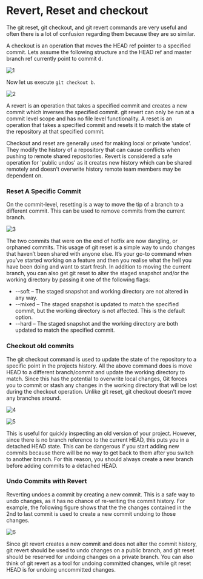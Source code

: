 # Revert, Reset and checkout

The git reset, git checkout, and git revert commands are very useful and often there is a lot of confusion regarding them because they are so similar. 

A checkout is an operation that moves the HEAD ref pointer to a specified commit. Lets assume the following structure and the HEAD ref and master branch ref currently point to commit d. 

![1](assets/checkout1.png)

Now let us execute `git checkout b`.

![2](assets/checkout2.png)

A revert is an operation that takes a specified commit and creates a new commit which inverses the specified commit. git revert can only be run at a commit level scope and has no file level functionality. A reset is an operation that takes a specified commit and resets it to match the state of the repository at that specified commit. 

Checkout and reset are generally used for making local or private 'undos'. They modify the history of a repository that can cause conflicts when pushing to remote shared repositories. Revert is considered a safe operation for 'public undos' as it creates new history which can be shared remotely and doesn't overwrite history remote team members may be dependent on. 

### Reset A Specific Commit
On the commit-level, resetting is a way to move the tip of a branch to a different commit. This can be used to remove commits from the current branch.

![3](assets/reset1.png)

The two commits that were on the end of hotfix are now dangling, or orphaned commits. This usage of git reset is a simple way to undo changes that haven’t been shared with anyone else. It’s your go-to command when you’ve started working on a feature and then you realise what the hell you have been doing and want to start fresh. In addition to moving the current branch, you can also get git reset to alter the staged snapshot and/or the working directory by passing it one of the following flags:

- --soft – The staged snapshot and working directory are not altered in any way.
- --mixed – The staged snapshot is updated to match the specified commit, but the working directory is not affected. This is the default option.
- --hard – The staged snapshot and the working directory are both updated to match the specified commit.

### Checkout old commits
The git checkout command is used to update the state of the repository to a specific point in the projects history.  All the above command does is move HEAD to a different branch/commit and update the working directory to match. Since this has the potential to overwrite local changes, Git forces you to commit or stash any changes in the working directory that will be lost during the checkout operation. Unlike git reset, git checkout doesn’t move any branches around.

![4](assets/checkout3.png)

![5](assets/checkout4.svg)

This is useful for quickly inspecting an old version of your project. However, since there is no branch reference to the current HEAD, this puts you in a detached HEAD state. This can be dangerous if you start adding new commits because there will be no way to get back to them after you switch to another branch. For this reason, you should always create a new branch before adding commits to a detached HEAD.

### Undo Commits with Revert
Reverting undoes a commit by creating a new commit. This is a safe way to undo changes, as it has no chance of re-writing the commit history. For example, the following figure shows that the the changes contained in the 2nd to last commit is used to create a new commit undoing to those changes. 

![6](assets/revert1.svg)

Since git revert creates a new commit and does not alter the commit history, git revert should be used to undo changes on a public branch, and git reset should be reserved for undoing changes on a private branch. You can also think of git revert as a tool for undoing committed changes, while git reset HEAD is for undoing uncommitted changes.








